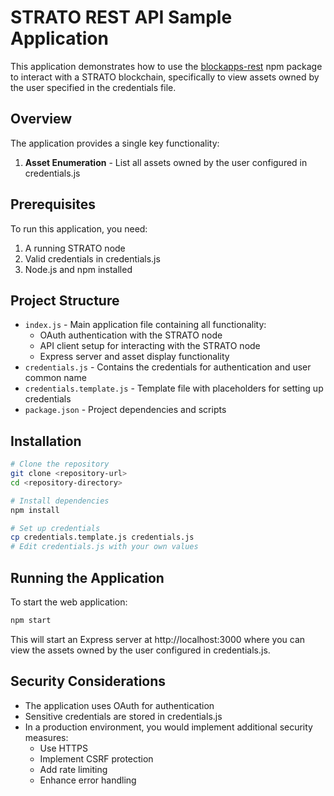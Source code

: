 # STRATO REST API Sample Application

This application demonstrates how to use the [blockapps-rest](https://www.npmjs.com/package/blockapps-rest) npm package to interact with a STRATO blockchain, specifically to view assets owned by the user specified in the credentials file.

## Overview

The application provides a single key functionality:

1. **Asset Enumeration** - List all assets owned by the user configured in credentials.js

## Prerequisites

To run this application, you need:

1. A running STRATO node
2. Valid credentials in credentials.js
3. Node.js and npm installed

## Project Structure

- `index.js` - Main application file containing all functionality:
  - OAuth authentication with the STRATO node
  - API client setup for interacting with the STRATO node
  - Express server and asset display functionality
- `credentials.js` - Contains the credentials for authentication and user common name
- `credentials.template.js` - Template file with placeholders for setting up credentials
- `package.json` - Project dependencies and scripts

## Installation

```bash
# Clone the repository
git clone <repository-url>
cd <repository-directory>

# Install dependencies
npm install

# Set up credentials
cp credentials.template.js credentials.js
# Edit credentials.js with your own values
```

## Running the Application

To start the web application:

```bash
npm start
```

This will start an Express server at http://localhost:3000 where you can view the assets owned by the user configured in credentials.js.

## Security Considerations

- The application uses OAuth for authentication
- Sensitive credentials are stored in credentials.js
- In a production environment, you would implement additional security measures:
  - Use HTTPS
  - Implement CSRF protection
  - Add rate limiting
  - Enhance error handling
